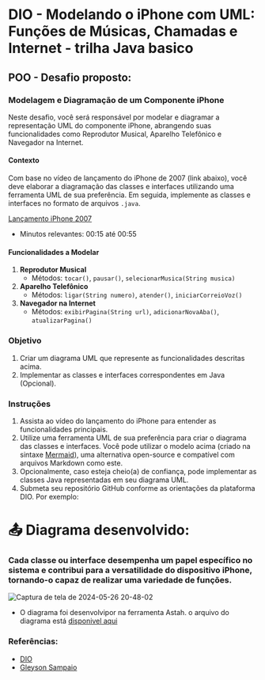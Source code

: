 # DIO - Modelando o iPhone com UML: Funções de Músicas, Chamadas e Internet - trilha Java basico

## POO - Desafio proposto:

### Modelagem e Diagramação de um Componente iPhone

Neste desafio, você será responsável por modelar e diagramar a representação UML do componente iPhone, abrangendo suas funcionalidades como Reprodutor Musical, Aparelho Telefônico e Navegador na Internet.

#### Contexto
Com base no vídeo de lançamento do iPhone de 2007 (link abaixo), você deve elaborar a diagramação das classes e interfaces utilizando uma ferramenta UML de sua preferência. Em seguida, implemente as classes e interfaces no formato de arquivos `.java`.

[Lançamento iPhone 2007](https://www.youtube.com/watch?v=9ou608QQRq8)
- Minutos relevantes: 00:15 até 00:55

#### Funcionalidades a Modelar
1. **Reprodutor Musical**
   - Métodos: `tocar()`, `pausar()`, `selecionarMusica(String musica)`
2. **Aparelho Telefônico**
   - Métodos: `ligar(String numero)`, `atender()`, `iniciarCorreioVoz()`
3. **Navegador na Internet**
   - Métodos: `exibirPagina(String url)`, `adicionarNovaAba()`, `atualizarPagina()`

### Objetivo
1. Criar um diagrama UML que represente as funcionalidades descritas acima.
2. Implementar as classes e interfaces correspondentes em Java (Opcional).

### Instruções
1. Assista ao vídeo do lançamento do iPhone para entender as funcionalidades principais.
2. Utilize uma ferramenta UML de sua preferência para criar o diagrama das classes e interfaces. Você pode utilizar o modelo acima (criado na sintaxe [Mermaid](https://mermaid.js.org/)), uma alternativa open-source e compatível com arquivos Markdown como este.
3. Opcionalmente, caso esteja cheio(a) de confiança, pode implementar as classes Java representadas em seu diagrama UML.
4. Submeta seu repositório GitHub conforme as orientações da plataforma DIO. Por exemplo:

# 📤 Diagrama desenvolvido: 
### Cada classe ou interface desempenha um papel específico no sistema e contribui para a versatilidade do dispositivo iPhone, tornando-o capaz de realizar uma variedade de funções.

![Captura de tela de 2024-05-26 20-48-02](https://github.com/jonathanspereira/dio-desafio-java-modelagem-uml-iphone/assets/135556100/5915cc17-8861-46c9-afd2-d257a59995d1)

- O diagrama foi desenvolvipor na ferramenta Astah. o arquivo do diagrama está [disponivel aqui]()


### Referências:
- [DIO](https://github.com/digitalinnovationone)
- [Gleyson Sampaio](https://github.com/glysns)
